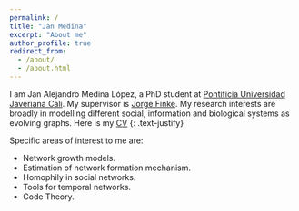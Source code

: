 ```yaml
---
permalink: /
title: "Jan Medina"
excerpt: "About me"
author_profile: true
redirect_from:
  - /about/
  - /about.html
---
```


I am Jan Alejandro Medina López, a PhD student at [Pontificia Universidad Javeriana Cali](https://www.javerianacali.edu.co). My supervisor is [Jorge Finke](https://www.jfinke.org). My research interests are broadly in modelling different social, information and biological systems as evolving graphs. Here is my [CV](https://jan-medina.github.io/files/JAM_HV.pdf)
{: .text-justify}


Specific areas of interest to me are:
* Network growth models.
* Estimation of network formation mechanism.
* Homophily in social networks.
* Tools for temporal networks.
* Code Theory.
